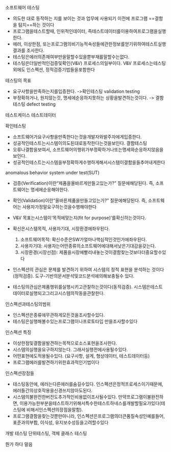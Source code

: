 
소프트웨어 테스팅

- 의도한 대로 동작하는 지를 보이는 것과 업무에 사용되기 이전에 프로그램 ==결함을 탐지==하는 것이다
- 프로그램을테스트할때, 인위적인데이터, 즉테스트데이터를이용하여프로그램을실행한다. 
- 에러, 이상한점, 또는프로그램의비기능적속성들에관한정보를얻기위하여테스트실행결과를 조사한다. 
- 테스팅은에러의존재여부만을말할수있을뿐부재를말할수는없다.
- 테스팅은더일반적인검증및확인(V&V) 프로세스의일부이다. V&V 프로세스는테스팅외에도 인스펙션, 정적검증기법들을포함한다

테스팅의 목표
- 요구사항을만족하는지를입증한다. ->확인테스팅 validation testing
- 부정확하거나, 원치않는것, 명세에순응하지못하는 상황을발견하는것이다. -> 결함테스팅 defect testing

테스트케이스 테스트데이터

확인테스팅 
- 소프트웨어가요구사항을만족한다는것을개발자와발주자에게입증한다. 
- 성공적인테스트는시스템이의도된대로동작한다는것을보인다. 
결함테스팅 
- 오류나결함을보여서, 소프트웨어의행위가부정확하거나또는명세와순응하지않음을보인다. 
- 성공적인테스트는시스템을부정확하게수행하게해서시스템이결함을들추어내게한다

anomalous behavior
system under test(SUT)

- 검증(Verification)이란“제품을올바르게만들고있는가?” 질문에해당된다. 즉, 소프트웨어는 명세에순응해야한다. 
-  확인(Validation)이란“올바른제품을만들고있는가?” 질문에해당된다. 즉, 소프트웨어는 사용자가정말요구하는것을수행해야한다

 - V&V 목표는시스템이‘목적에맞는지(fit for purpose)’를확신하는것이다.  
 - 확신은시스템목적, 사용자기대, 시장환경에좌우된다. 
	 1) 소프트웨어목적: 확신수준은SW가얼마나핵심적인것인가에좌우된다. 
	 2) 사용자기대: 사용자는어떤종류의소프트웨어에대해서낮은기대감을갖는다. 
	 3) 시장환경(시장선점): 제품을시장에빨리내놓는것이결함찾는것보다더중요할수있다

- 인스펙션의 관심은 문제를 발견하기 위하여 시스템의 정적 표현을 분석하는 것이다(정적검증). 도구-기반의문서분석및코드분석에의해보충될수 있다. 
- 테스팅의관심은제품행위를실행시키고관찰하는것이다(동적검증). 시스템은테스트데이터로실행되고그리고시스템의작동을관찰한다.

인스펙션과테스팅의범위 
- 인스펙션은종류에무관하게모든것을조사할수있다. 
- 테스팅은실행해볼수있는프로그램이나프로토타입 만을조사할수있다

인스펙션 특징
- 이상한점및결함을발견하는목적으로소스표현을조사한다.
- 시스템의실행을요구하지않는다. 그래서실행전에사용될수있다. 
- 어떤표현에도적용될수있다. (요구사항, 설계, 형상데이터, 테스트데이터등) 
- 프로그램에러를발견하기위한효과적인기법이다

인스펙션장점들 
- 테스팅동안에, 에러는다른에러를숨길수있다. 인스펙션은정적프로세스이기때문에, 에러들간의상호작용을신경쓰지않아도된다. 
- 시스템의불완전한버전도추가적인비용없이조사될수있다. 만약프로그램이불완전하면, 이용가능한부분을테스트하기위해서특수한테스트하네스를개발할필요가있다(테스팅에 비해서인스펙션의장점을말함). 
- 프로그램결함을찾는것뿐만아니라, 인스펙션은프로그램의더큰품질속성인예를들어, 표준과의부합, 이식성, 유지보수성등을고려할수있다

개발 테스팅
단위테스팅, 객체 클래스 테스팅

뭔가 하다 말음